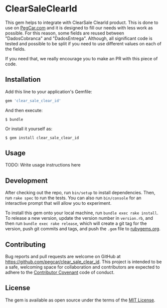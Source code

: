 # ClearSaleClearId

This gem helps to integrate with ClearSale ClearId product. This is done to use
on [PegCar.com][pegcar] and it is designed to fill our needs with less work as
possible. For this reason, some fields are reused between "DadosCobranca" and
"DadosEntrega". Although, all significant code is tested and possible to be
split if you need to use different values on each of the fields.

If you need that, we really encourage you to make an PR with this piece of code.

## Installation

Add this line to your application's Gemfile:

```ruby
gem 'clear_sale_clear_id'
```

And then execute:

    $ bundle

Or install it yourself as:

    $ gem install clear_sale_clear_id

## Usage

TODO: Write usage instructions here

## Development

After checking out the repo, run `bin/setup` to install dependencies. Then, run `rake spec` to run the tests. You can also run `bin/console` for an interactive prompt that will allow you to experiment.

To install this gem onto your local machine, run `bundle exec rake install`. To release a new version, update the version number in `version.rb`, and then run `bundle exec rake release`, which will create a git tag for the version, push git commits and tags, and push the `.gem` file to [rubygems.org](https://rubygems.org).

## Contributing

Bug reports and pull requests are welcome on GitHub at
https://github.com/pegcar/clear_sale_clear_id. This project is intended to be
a safe, welcoming space for collaboration and contributors are expected to
adhere to the [Contributor Covenant](http://contributor-covenant.org) code of
conduct.


## License

The gem is available as open source under the terms of the [MIT License](http://opensource.org/licenses/MIT).

[Pegcar]: www.pegcar.com
